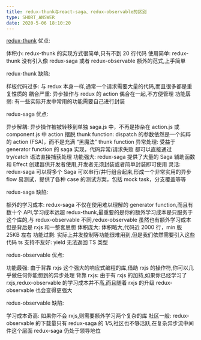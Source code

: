 ```yaml
---
title: redux-thunk与react-saga、redux-observable的区别
type: SHORT_ANSWER
date: 2020-5-06 18:10:20
---
```


[redux-thunk](https://segmentfault.com/a/1190000037437347) 优点:

体积小: redux-thunk 的实现方式很简单,只有不到 20 行代码
使用简单: redux-thunk 没有引入像 redux-saga 或者 redux-observable 额外的范式,上手简单

redux-thunk 缺陷:

样板代码过多: 与 redux 本身一样,通常一个请求需要大量的代码,而且很多都是重复性质的
耦合严重: 异步操作与 redux 的 action 偶合在一起,不方便管理
功能孱弱: 有一些实际开发中常用的功能需要自己进行封装

redux-saga 优点:

异步解耦: 异步操作被被转移到单独 saga.js 中，不再是掺杂在 action.js 或 component.js 中
action 摆脱 thunk function: dispatch 的参数依然是一个纯粹的 action (FSA)，而不是充满 “黑魔法” thunk function
异常处理: 受益于 generator function 的 saga 实现，代码异常/请求失败 都可以直接通过 try/catch 语法直接捕获处理
功能强大: redux-saga 提供了大量的 Saga 辅助函数和 Effect 创建器供开发者使用,开发者无须封装或者简单封装即可使用
灵活: redux-saga 可以将多个 Saga 可以串行/并行组合起来,形成一个非常实用的异步 flow
易测试，提供了各种 case 的测试方案，包括 mock task，分支覆盖等等

redux-saga 缺陷:

额外的学习成本: redux-saga 不仅在使用难以理解的 generator function,而且有数十个 API,学习成本远超 redux-thunk,最重要的是你的额外学习成本是只服务于这个库的,与 redux-observable 不同,redux-observable 虽然也有额外学习成本但是背后是 rxjs 和一整套思想
体积庞大: 体积略大,代码近 2000 行，min 版 25KB 左右
功能过剩: 实际上并发控制等功能很难用到,但是我们依然需要引入这些代码
ts 支持不友好: yield 无法返回 TS 类型

redux-observable 优点:

功能最强: 由于背靠 rxjs 这个强大的响应式编程的库,借助 rxjs 的操作符,你可以几乎做任何你能想到的异步处理
背靠 rxjs: 由于有 rxjs 的加持,如果你已经学习了 rxjs,redux-observable 的学习成本并不高,而且随着 rxjs 的升级 redux-observable 也会变得更强大

redux-observable 缺陷:

学习成本奇高: 如果你不会 rxjs,则需要额外学习两个复杂的库
社区一般: redux-observable 的下载量只有 redux-saga 的 1/5,社区也不够活跃,在复杂异步流中间件这个层面 redux-saga 仍处于领导地位

